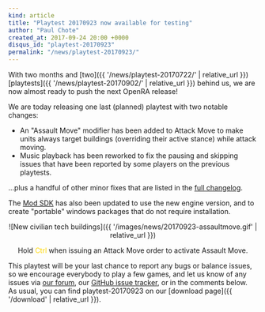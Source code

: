```yaml
---
kind: article
title: "Playtest 20170923 now available for testing"
author: "Paul Chote"
created_at: 2017-09-24 20:00 +0000
disqus_id: "playtest-20170923"
permalink: "/news/playtest-20170923/"
---
```


With two months and [two]({{ '/news/playtest-20170722/' | relative_url }}) [playtests]({{ '/news/playtest-20170902/' | relative_url }}) behind us, we are now almost ready to push the next OpenRA release!

We are today releasing one last (planned) playtest with two notable changes:

* An "Assault Move" modifier has been added to Attack Move to make units always target buildings (overriding their active stance) while attack moving.
* Music playback has been reworked to fix the pausing and skipping issues that have been reported by some players on the previous playtests.

...plus a handful of other minor fixes that are listed in the [full changelog](https://github.com/OpenRA/OpenRA/wiki/Changelog/220e5f8c63171bf17cbc9004514340e03d986e7d).

The [Mod SDK](https://github.com/OpenRA/OpenRAModSDK/releases/tag/20170923) has also been updated to use the new engine version, and to create "portable" windows packages that do not require installation.

<div style="text-align:center" markdown="1">
![New civilian tech buildings]({{ '/images/news/20170923-assaultmove.gif' | relative_url }})

Hold <span style="color: #FFD700;">Ctrl</span> when issuing an Attack Move order to activate Assault Move.
</div>

This playtest will be your last chance to report any bugs or balance issues, so we encourage everybody to play a few games, and let us know of any issues via [our forum](https://forum.openra.net/), our [GitHub issue tracker](https://github.com/OpenRA/OpenRA/issues), or in the comments below.  As usual, you can find playtest-20170923 on our [download page]({{ '/download' | relative_url }}).

